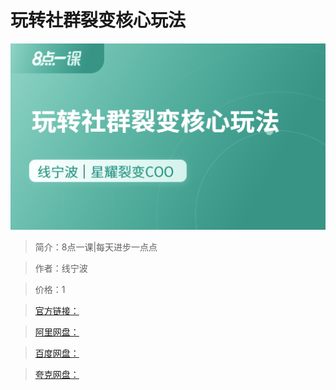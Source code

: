 # 玩转社群裂变核心玩法

![img](../../assets/CioPOWESMbiADohkAAD0x9bnxu4528.png)

> 简介：8点一课|每天进步一点点

> 作者：线宁波

> 价格：1

> [官方链接：]()

> [阿里网盘：]()

> [百度网盘：]()

> [夸克网盘：]()
